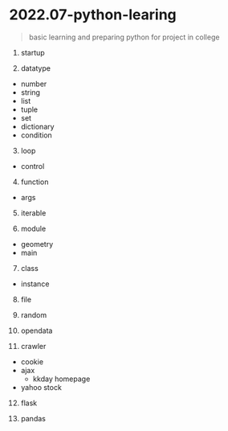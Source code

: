 # 2022.07-python-learing

> basic learning and preparing python for project in college

1. startup

2. datatype
  - number
  - string
  - list
  - tuple
  - set
  - dictionary
  - condition
  
3. loop
  - control
  
4. function
  - args
  
5. iterable

6. module
  - geometry
  - main
  
7. class
  - instance
  
8. file

9. random

10. opendata

11. crawler
  - cookie
  - ajax
    - kkday homepage
  - yahoo stock
  
12. flask

13. pandas
